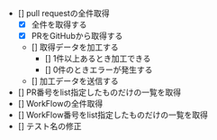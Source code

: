 - [] pull requestの全件取得
  - [x] 全件を取得する
  - [x] PRをGitHubから取得する
  - [] 取得データを加工する
    - [] 1件以上あるとき加工できる
    - [] 0件のときエラーが発生する
  - [] 加工データを送信する
- [] PR番号をlist指定したものだけの一覧を取得
- [] WorkFlowの全件取得
- [] WorkFlow番号をlist指定したものだけの一覧を取得
- [] テスト名の修正